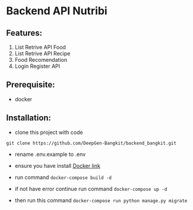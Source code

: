 # Backend API Nutribi 

## Features:
   1. List Retrive API Food
   2. List Retrive API Recipe
   3. Food Recomendation 
   4. Login Register API

## Prerequisite:
- docker

## Installation:

- clone this project with code 

```git clone https://github.com/DeepGen-Bangkit/backend_bangkit.git```

-  rename .env.example to .env

-  ensure you have install [Docker link](https://www.docker.com/)

-  run command ```docker-compose build -d```

-  if not have error continue run command ```docker-compose up -d```

-  then run this command ```docker-compose run python manage.py migrate```